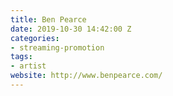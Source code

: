 ```yaml
---
title: Ben Pearce
date: 2019-10-30 14:42:00 Z
categories:
- streaming-promotion
tags:
- artist
website: http://www.benpearce.com/
---
```


